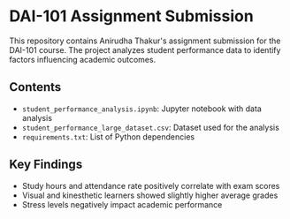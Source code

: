# DAI-101 Assignment Submission

This repository contains Anirudha Thakur's assignment submission for the DAI-101 course. The project analyzes student performance data to identify factors influencing academic outcomes.

## Contents
- `student_performance_analysis.ipynb`: Jupyter notebook with data analysis  
- `student_performance_large_dataset.csv`: Dataset used for the analysis  
- `requirements.txt`: List of Python dependencies  

## Key Findings
- Study hours and attendance rate positively correlate with exam scores  
- Visual and kinesthetic learners showed slightly higher average grades  
- Stress levels negatively impact academic performance  

